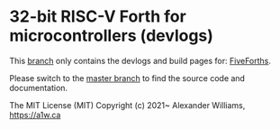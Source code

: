 # 32-bit RISC-V Forth for microcontrollers (devlogs)

This [branch](https://github.com/aw/fiveforths/tree/gh-pages) only contains the devlogs and build pages for: [FiveForths](https://fiveforths.a1w.ca).

Please switch to the [master branch](https://github.com/aw/fiveforths/tree/master) to find the source code and documentation.

The MIT License (MIT)
Copyright (c) 2021~ Alexander Williams, https://a1w.ca
